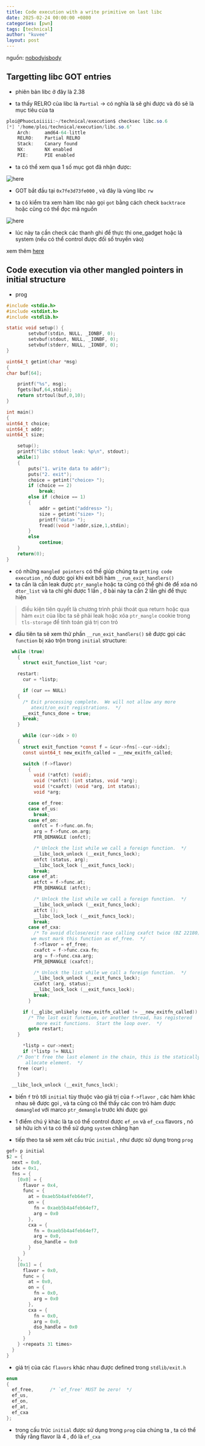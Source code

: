 ```yaml
---
title: Code execution with a write primitive on last libc
date: 2025-02-24 00:00:00 +0800
categories: [pwn]
tags: [technical]
author: "kuvee"
layout: post
---
```


nguồn: [nobodyisbody](https://github.com/nobodyisnobody/docs/tree/main/code.execution.on.last.libc)
## Targetting libc GOT entries

- phiên bản libc ở đây là 2.38  

- ta thấy RELRO của libc là ```Partial``` -> có nghĩa là sẽ ghi được và đó sẽ là mục tiêu của ta

```cs
ploi@PhuocLoiiiii:~/technical/execution$ checksec libc.so.6
[*] '/home/ploi/technical/execution/libc.so.6'
    Arch:     amd64-64-little
    RELRO:    Partial RELRO
    Stack:    Canary found
    NX:       NX enabled
    PIE:      PIE enabled
```


- ta có thể xem qua 1 số mục got đã nhận được: 

![here](https://github.com/nobodyisnobody/docs/raw/main/code.execution.on.last.libc/pics/got1.png)

- GOT bắt đầu tại ```0x7fe3d73fe000``` , và đây là vùng libc ```rw```

- ta có kiểm tra xem hàm libc nào gọi ```got``` bằng cách check ```backtrace``` hoặc cũng có thể đọc mã nguồn

![here](/kuveee.github.io/assets/images/bt.png)

- lúc này ta cần check các thanh ghi để thực thi one_gadget hoặc là system (nếu có thể control được đối số truyền vào)

xem thêm [here](https://kuveee.github.io/posts/Format-String-Advance/#master_formatter_v2)

##  Code execution via other mangled pointers in initial structure


- prog

```c
#include <stdio.h>
#include <stdint.h>
#include <stdlib.h>

static void setup() {
        setvbuf(stdin, NULL, _IONBF, 0);
        setvbuf(stdout, NULL, _IONBF, 0);
        setvbuf(stderr, NULL, _IONBF, 0);
}

uint64_t getint(char *msg)
{
char buf[64];

	printf("%s", msg);
	fgets(buf,64,stdin);
	return strtoul(buf,0,10);
}

int main()
{
uint64_t choice;
uint64_t addr;
uint64_t size;

	setup();
	printf("libc stdout leak: %p\n", stdout);
	while(1)
	{
		puts("1. write data to addr");
		puts("2. exit");
		choice = getint("choice> ");
		if (choice == 2)
			break;
		else if (choice == 1)
		{
			addr = getint("address> ");
			size = getint("size> ");
			printf("data> ");
			fread((void *)addr,size,1,stdin);
		}
		else
			continue;
	}
	return(0);
}
```

- có những ```mangled pointers``` có thể giúp chúng ta ```getting code execution``` , nó được gọi khi exit bởi hàm ```__run_exit_handlers()```
- ta cần là cần leak được ```ptr_mangle``` hoặc ta cũng có thể ghi đè để xóa nó ```dtor_list``` và ta chỉ ghi được 1 lần , ở bài này ta cần 2 lần ghi để thực hiện

> điều kiện tiên quyết là chương trình phải thoát qua return hoặc qua hàm ```exit``` của libc 
> ta sẽ phải leak hoặc xóa ```ptr_mangle``` cookie trong ```tls-storage``` để tính toán giá trị con trỏ

- đầu tiên ta sẽ xem thử phần ```__run_exit_handlers()```  sẽ được gọi các ```function``` bị xáo trộn trong ```initial``` structure: 

```c
  while (true)
    {
      struct exit_function_list *cur;

    restart:
      cur = *listp;

      if (cur == NULL)
	{
	  /* Exit processing complete.  We will not allow any more
	     atexit/on_exit registrations.  */
	  __exit_funcs_done = true;
	  break;
	}

      while (cur->idx > 0)
	{
	  struct exit_function *const f = &cur->fns[--cur->idx];
	  const uint64_t new_exitfn_called = __new_exitfn_called;

	  switch (f->flavor)
	    {
	      void (*atfct) (void);
	      void (*onfct) (int status, void *arg);
	      void (*cxafct) (void *arg, int status);
	      void *arg;

	    case ef_free:
	    case ef_us:
	      break;
	    case ef_on:
	      onfct = f->func.on.fn;
	      arg = f->func.on.arg;
	      PTR_DEMANGLE (onfct);

	      /* Unlock the list while we call a foreign function.  */
	      __libc_lock_unlock (__exit_funcs_lock);
	      onfct (status, arg);
	      __libc_lock_lock (__exit_funcs_lock);
	      break;
	    case ef_at:
	      atfct = f->func.at;
	      PTR_DEMANGLE (atfct);

	      /* Unlock the list while we call a foreign function.  */
	      __libc_lock_unlock (__exit_funcs_lock);
	      atfct ();
	      __libc_lock_lock (__exit_funcs_lock);
	      break;
	    case ef_cxa:
	      /* To avoid dlclose/exit race calling cxafct twice (BZ 22180),
		 we must mark this function as ef_free.  */
	      f->flavor = ef_free;
	      cxafct = f->func.cxa.fn;
	      arg = f->func.cxa.arg;
	      PTR_DEMANGLE (cxafct);

	      /* Unlock the list while we call a foreign function.  */
	      __libc_lock_unlock (__exit_funcs_lock);
	      cxafct (arg, status);
	      __libc_lock_lock (__exit_funcs_lock);
	      break;
	    }

	  if (__glibc_unlikely (new_exitfn_called != __new_exitfn_called))
	    /* The last exit function, or another thread, has registered
	       more exit functions.  Start the loop over.  */
	    goto restart;
	}

      *listp = cur->next;
      if (*listp != NULL)
	/* Don't free the last element in the chain, this is the statically
	   allocate element.  */
	free (cur);
    }

  __libc_lock_unlock (__exit_funcs_lock);
```

- biến ```f``` trỏ tới ```initial``` tùy thuộc vào giá trị của ```f->flavor```  , các hàm khác nhau sẽ được gọi , và ta cũng có thể thấy các con trỏ hàm được ```demangled``` với marco ```ptr_demangle``` trước khi được gọi 

- 1 điểm chú ý khác là ta có thể control được ```ef_on``` và ```ef_cxa``` flavors , nó sẽ hữu ích vì ta có thể sử dụng ```system``` chẳng hạn 


- tiếp theo ta sẽ xem xét cấu trúc ```initial``` , như được sử dụng trong ```prog```

```c
gef> p initial
$2 = {
  next = 0x0,
  idx = 0x1,
  fns = {
    [0x0] = {
      flavor = 0x4,
      func = {
        at = 0xaeb5b4a4feb64ef7,
        on = {
          fn = 0xaeb5b4a4feb64ef7,
          arg = 0x0
        },
        cxa = {
          fn = 0xaeb5b4a4feb64ef7,
          arg = 0x0,
          dso_handle = 0x0
        }
      }
    },
    [0x1] = {
      flavor = 0x0,
      func = {
        at = 0x0,
        on = {
          fn = 0x0,
          arg = 0x0
        },
        cxa = {
          fn = 0x0,
          arg = 0x0,
          dso_handle = 0x0
        }
      }
    } <repeats 31 times>
  }
}
```

- giá trị của các ```flavors``` khác nhau được defined trong ```stdlib/exit.h```

```c
enum
{
  ef_free,      /* `ef_free' MUST be zero!  */
  ef_us,
  ef_on,
  ef_at,
  ef_cxa
};
```

- trong cấu trúc ```initial``` được sử dụng trong ```prog``` của chúng ta , ta có thể thấy rằng flavor là 4 , đó là ```ef_cxa``` 

